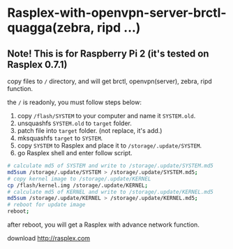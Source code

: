 # Rasplex-with-openvpn-server-brctl-quagga(zebra, ripd ...)
## Note! This is for Raspberry Pi 2 (it's tested on Rasplex 0.7.1)

copy files to `/` directory, and will get brctl, openvpn(server), zebra, ripd function.

the  `/` is readonly, you must follow steps below: 

1. copy `/flash/SYSTEM` to your computer and name it `SYSTEM.old`.
2. unsquashfs `SYSTEM.old` to `target` folder.
3. patch file into `target` folder. (not replace, it's add.)
4. mksquashfs `target` to `SYSTEM`.
5. copy `SYSTEM` to Rasplex and place it to `/storage/.update/SYSTEM`.
6. go Rasplex shell and enter follow script.
```bash
# calculate md5 of SYSTEM and write to /storage/.update/SYSTEM.md5
md5sum /storage/.update/SYSTEM > /storage/.update/SYSTEM.md5;
# copy kernel image to /storage/.update/KERNEL
cp /flash/kernel.img /storage/.update/KERNEL;
# calculate md5 of KERNEL and write to /storage/.update/KERNEL.md5
md5sum /storage/.update/KERNEL > /storage/.update/KERNEL.md5;
# reboot for update image
reboot;
```

after reboot, you will get a Rasplex with advance network function.

download <http://rasplex.com>